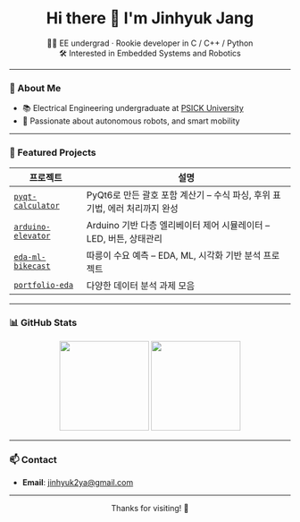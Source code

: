 <h1 align="center">Hi there 👋 I'm Jinhyuk Jang</h1>

<p align="center">
  👨‍💻 EE undergrad · Rookie developer in C / C++ / Python <br>
  🛠️ Interested in Embedded Systems and Robotics <br>
</p>

---

### 🚀 About Me

- 📚 Electrical Engineering undergraduate at [PSICK University](https://www.youtube.com/channel/UCGX5sP4ehBkihHwt5bs5wvg)
- 🤖 Passionate about autonomous robots, and smart mobility
  
---

### 📌 Featured Projects

| 프로젝트 | 설명 |
|----------|------|
| [`pyqt-calculator`](https://github.com/jinhyuk2me/pyqt-calculator) | PyQt6로 만든 괄호 포함 계산기 – 수식 파싱, 후위 표기법, 에러 처리까지 완성 |
| [`arduino-elevator`](https://github.com/jinhyuk2me/arduino-elevator) | Arduino 기반 다층 엘리베이터 제어 시뮬레이터 – LED, 버튼, 상태관리 |
| [`eda-ml-bikecast`](https://github.com/jinhyuk2me/eda-ml-bikecast) | 따릉이 수요 예측 – EDA, ML, 시각화 기반 분석 프로젝트 |
| [`portfolio-eda`](https://github.com/jinhyuk2me/portfolio-eda) | 다양한 데이터 분석 과제 모음 |

---

### 📊 GitHub Stats

<p align="center">
  <img src="https://github-readme-stats.vercel.app/api?username=jinhyuk2me&show_icons=true&theme=tokyonight" height="160"/>
  <img src="https://github-readme-stats.vercel.app/api/top-langs/?username=jinhyuk2me&layout=compact&theme=tokyonight" height="160"/>
</p>

---

### 📫 Contact

- **Email**: jinhyuk2ya@gmail.com  

---

<p align="center">Thanks for visiting! 🙌</p>
